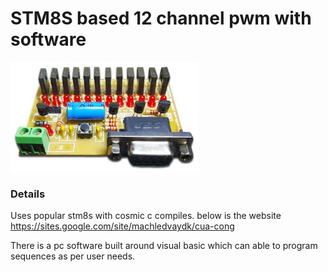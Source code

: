 # STM8S based 12 channel pwm with software
<img src="./image.jpg" width=300 />

### Details
Uses popular stm8s with cosmic c compiles.
below is the website       
https://sites.google.com/site/machledvaydk/cua-cong     

There is a pc software built around visual basic which can able to
program sequences as per user needs.    

